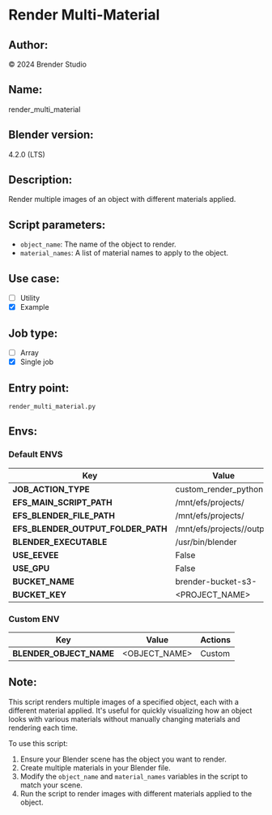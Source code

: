# Render Multi-Material

## Author:
© 2024 Brender Studio

## Name:
render_multi_material

## Blender version:
4.2.0 (LTS)

## Description:
Render multiple images of an object with different materials applied.

## Script parameters:
- `object_name`: The name of the object to render.
- `material_names`: A list of material names to apply to the object.

## Use case:
- [ ] Utility
- [x] Example

## Job type:
- [ ] Array
- [x] Single job

## Entry point:
`render_multi_material.py`


## Envs:

### Default ENVS
| **Key**                            | **Value**                 | **Actions** |
| ---------------------------------- | ------------------------- | ----------- |
| **JOB_ACTION_TYPE**                | custom_render_python      | Default     |
| **EFS_MAIN_SCRIPT_PATH**           | /mnt/efs/projects/        | Default     |
| **EFS_BLENDER_FILE_PATH**          | /mnt/efs/projects/        | Default     |
| **EFS_BLENDER_OUTPUT_FOLDER_PATH** | /mnt/efs/projects//output | Default     |
| **BLENDER_EXECUTABLE**             | /usr/bin/blender          | Default     |
| **USE_EEVEE**                      | False                     | Default     |
| **USE_GPU**                        | False                     | Default     |
| **BUCKET_NAME**                    | brender-bucket-s3-<UUID>  | Default     |
| **BUCKET_KEY**                     | <PROJECT_NAME>            | Default     |

### Custom ENV
| **Key**                            | **Value**                 | **Actions** |
| ---------------------------------- | ------------------------- | ----------- |
| **BLENDER_OBJECT_NAME**            | <OBJECT_NAME>             | Custom     |


## Note:
This script renders multiple images of a specified object, each with a different material applied. It's useful for quickly visualizing how an object looks with various materials without manually changing materials and rendering each time.

To use this script:
1. Ensure your Blender scene has the object you want to render.
2. Create multiple materials in your Blender file.
3. Modify the `object_name` and `material_names` variables in the script to match your scene.
4. Run the script to render images with different materials applied to the object.



